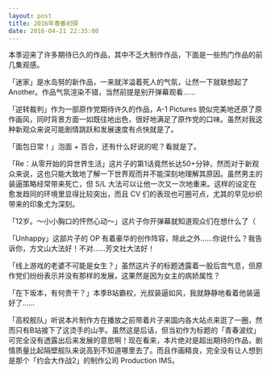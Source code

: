```yaml
---
layout: post
title: 2016年春番初探
date: 2016-04-21 22:35:00
---
```

本季迎来了许多期待已久的作品，其中不乏大制作作品，下面是一些热门作品的前几集观感。

「迷家」是水岛努的新作品，一来就洋溢着死人的气氛，让然一下就联想起了 Another。作品气氛渲染不错，当然前提是别开弹幕观看……

「逆转裁判」作为一部原作党期待许久的作品，A-1 Pictures 貌似完美地还原了原作画风，同时背景方面一如既往地出色，很好地满足了原作党的口味。虽然对我这种新观众来说可能剧情跳跃和发展速度有点快就是了。

「面包日常！」泡面 + 百合，还有什么好说的呢？看就是了。

「Re：从零开始的异世界生活」这片子的第1话竟然长达50+分钟，然而对于新观众来说，这也只能大致地了解一下世界观而并不能深刻地理解其原因。虽然男主的装逼策略经常带来死亡，但 S/L 大法可以让他一次又一次地重来。这样的设定在愈发趋同的环境里显得比较突出，而且 CV 们的表现也可圈可点，尤其的早见纱织带来的印象尤为深刻。

「12岁。～小小胸口的怦然心动～」这片子你开弹幕就知道观众们在想什么了（

「Unhappy」这部片子的 OP 有着豪华的创作阵容，除此之外……你说什么？我告诉你，方文山大法好！不对……芳文社大法好！

「线上游戏的老婆不可能是女生？」虽然这片子的标题透露着一股后宫气息，但原作党们纷纷表示并没有那样的发展，这果然是因为女主的病娇属性？

「在下坂本，有何贵干？」本季B站霸权，光叔装逼如风，我就静静地看着他装逼好了……

「高校舰队」听说本片制作方在播放之前带着片子来国内各大站点来逛了一圈，然而只有B站接下了这烫手的山芋。虽然这是后话，但当初作为标题的「青春波纹」可完全没有透露出后来发展的意思啊！现在看来，本片绝对是超出期待的作品，剧情质量比起隔壁舰队来说高到不知道哪里去了。而且作画精良，完全没有让人想到是那个「约会大作战2」的制作公司 Production IMS。

